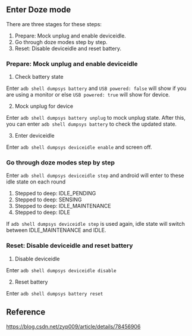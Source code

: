 ## Enter Doze mode
There are three stages for these steps:
1. Prepare: Mock unplug and enable deviceidle.
2. Go through doze modes step by step.
3. Reset: Disable deviceidle and reset battery.

### Prepare: Mock unplug and enable deviceidle
1. Check battery state

Enter ```adb shell dumpsys battery``` and ```USB powered: false``` will show if you are using a monitor or else ```USB powered: true``` will show for device.

2. Mock unplug for device

Enter ```adb shell dumpsys battery unplug``` to mock unplug state. After this, you can enter ```adb shell dumpsys battery``` to check the updated state.

3. Enter deviceidle

Enter ```adb shell dumpsys deviceidle enable``` and screen off.

### Go through doze modes step by step
Enter ```adb shell dumpsys deviceidle step``` and android will enter to these idle state on each round

1. Stepped to deep: IDLE_PENDING
2. Stepped to deep: SENSING
3. Stepped to deep: IDLE_MAINTENANCE
4. Stepped to deep: IDLE

If ```adb shell dumpsys deviceidle step``` is used again, idle state will switch between IDLE_MAINTENANCE and IDLE.

### Reset: Disable deviceidle and reset battery
1. Disable deviceidle

Enter ```adb shell dumpsys deviceidle disable```

2. Reset battery

Enter ```adb shell dumpsys battery reset```


## Reference
https://blog.csdn.net/zyp009/article/details/78456906
